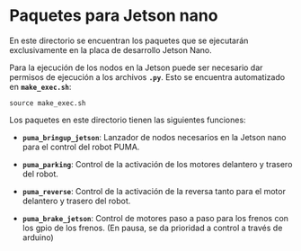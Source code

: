 # Paquetes para Jetson nano

En este directorio se encuentran los paquetes que se ejecutarán exclusivamente en la placa de desarrollo Jetson Nano.

Para la ejecución de los nodos en la Jetson puede ser necesario dar permisos de ejecución a los archivos **`.py`**. Esto se encuentra automatizado en **`make_exec.sh`**:

    source make_exec.sh

Los paquetes en este directorio tienen las siguientes funciones:

- **`puma_bringup_jetson`**: Lanzador de nodos necesarios en la Jetson nano para el control del robot PUMA.

- **`puma_parking`**: Control de la activación de los motores delantero y trasero del robot.

- **`puma_reverse`**: Control de la activación de la reversa tanto para el motor delantero y trasero del robot.

- **`puma_brake_jetson`**: Control de motores paso a paso para los frenos con los gpio de los frenos. (En pausa, se da prioridad a control a través de arduino)
<!--
- **`puma_imu_driver`**: Conexión con IMU bno08x con la Jetson mediante I2C. (En pausa, debido a falla de la IMU) -->
